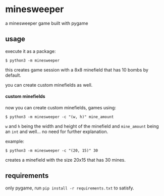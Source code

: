 # minesweeper
a minesweeper game built with pygame

## usage
execute it as a package:

```$ python3 -m minesweeper```

this creates game session with a 8x8 minefield that has 10 bombs by default.

you can create custom minefields as well.


#### custom minefields
now you can create custom minefields, games using:

```$ python3 -m minesweeper -c "(w, h)" mine_amount```

`w` and `h` being the width and height of the minefield and `mine_amount` being an `int` and well... no need for further explanation.

example:

```$ python3 -m minesweeper -c "(20, 15)" 30```

creates a minefield with the size 20x15 that has 30 mines.

## requirements
only pygame, run `pip install -r requirements.txt` to satisfy.
